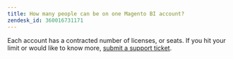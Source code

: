 ```yaml
---
title: How many people can be on one Magento BI account?
zendesk_id: 360016731171
---
```


Each account has a contracted number of licenses, or seats. If you hit your limit or would like to know more, [submit a support ticket](../getting-started/support.md).

